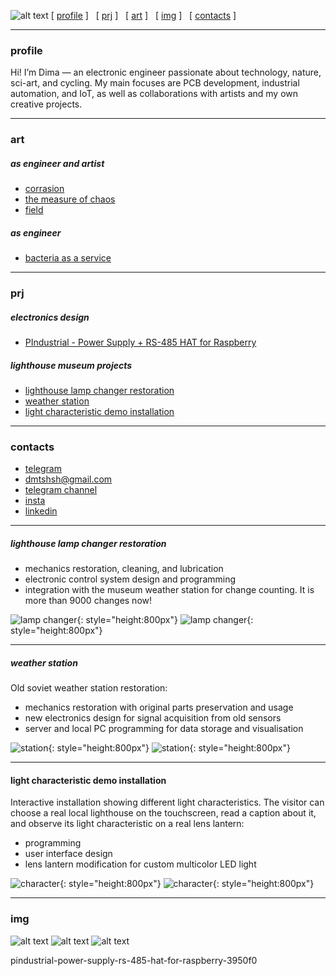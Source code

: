 
![alt text](img/bact.jpg "bacteria")
[ [profile](#profile)  ] &nbsp; [ [prj](#prj) ] &nbsp; [ [art](#art) ] &nbsp; [ [img](#img) ] &nbsp;  [ [contacts](#contacts) ] 

----



### profile

  Hi! I’m Dima — an electronic engineer passionate about technology, nature, sci-art, and cycling. 
My main focuses are PCB development, industrial automation, and IoT, as well as collaborations with artists and my own creative projects.

---

###  art

##### as engineer and artist
* [corrasion] 
* [the measure of chaos]
* [field] 
##### as engineer
* [bacteria as a service]

---

###  prj

##### electronics design

* [PIndustrial - Power Supply + RS-485 HAT for Raspberry] 

##### lighthouse museum projects
* [lighthouse lamp changer restoration](#lighthouse-lamp-changer-restoration)
* [weather station](#weather-station)
* [light characteristic demo installation](#light-characteristic-demo-installation)


---

### contacts

* [telegram] 
* dmtshsh@gmail.com
* [telegram channel] 
* [insta]
* [linkedin]
  
---

##### lighthouse lamp changer restoration

- mechanics restoration, cleaning, and lubrication
- electronic control system design and programming
- integration with the museum weather station for change counting. 
It is more than 9000 changes now!

![lamp changer](/img/lamp_changer1.jpg ){: style="height:800px"}    ![lamp changer](/img/lamp_changer2.jpg ){: style="height:800px"}


---

##### weather station

Old soviet weather station restoration:
- mechanics restoration with original parts preservation and usage
- new electronics design for signal acquisition from old sensors
- server and local PC programming for data storage and visualisation

![station](/img/station1.jpg ){: style="height:800px"}    ![station](/img/station4.jpg ){: style="height:800px"}

---
#### light characteristic demo installation

Interactive installation showing different light characteristics. The visitor can choose a real local lighthouse on the touchscreen, read a caption about it, and observe its light characteristic on a real lens lantern:
- programming
- user interface design
- lens lantern modification for custom multicolor LED light

![character](/img/character1.jpeg ){: style="height:800px"}    ![character](/img/character2.jpeg ){: style="height:800px"}

----

### img


![alt text](/img/stone1.jpg "Corrasion")
![alt text](/img/chaos.jpg "The measure of chaos")
![alt text](/img/PIndustrial.jpeg "PIndustrial")




[insta]: https://www.instagram.com/dm_shsh
[telegram channel]: https://t.me/all_these_things 
[corrasion]: https://www.cyland.org/made-in-cyland-catalogue/corrasion
[the measure of chaos]: https://www.cyland.org/made-in-cyland-catalogue/the-measure-of-chaos
[field]: https://www.cyland.org/made-in-cyland-catalogue/field-
[linkedin]: https://www.linkedin.com/in/dm-sh
[telegram]: https://t.me/dmitriy_shi
[PIndustrial - Power Supply + RS-485 HAT for Raspberry]: https://www.hackster.io/dm_sh/
[bacteria as a service]: https://annamartynenko.ru/project/2025-random
pindustrial-power-supply-rs-485-hat-for-raspberry-3950f0

